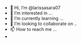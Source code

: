 - 👋 Hi, I’m @larissasara07
- 👀 I’m interested in ...
- 🌱 I’m currently learning ...
- 💞️ I’m looking to collaborate on ..
- 📫 How to reach me ...
-

<!---
larissasara07/larissasara07 is a ✨ special ✨ repository because its `README.md` (this file) appears on your GitHub profile.
You can click the Preview link to take a look at your changes.
--->
